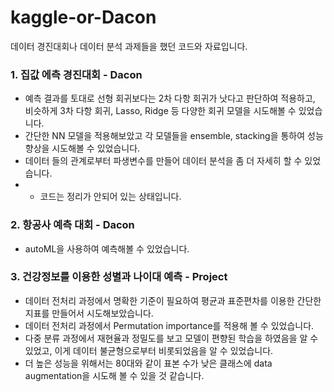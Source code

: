 # kaggle-or-Dacon

데이터 경진대회나 데이터 분석 과제들을 했던 코드와 자료입니다.

### 1. 집값 에측 경진대회 - Dacon
- 예측 결과를 토대로 선형 회귀보다는 2차 다항 회귀가 낫다고 판단하여 적용하고, 비슷하게 3차 다항 회귀, Lasso, Ridge 등 다양한 회귀 모델을 시도해볼 수 있었습니다.
- 간단한 NN 모델을 적용해보았고 각 모델들을 ensemble, stacking을 통하여 성능 향상을 시도해볼 수 있었습니다.
- 데이터 들의 관계로부터 파생변수를 만들어 데이터 분석을 좀 더 자세히 할 수 있었습니다.
- * 코드는 정리가 안되어 있는 상태입니다.


### 2. 항공사 예측 대회 - Dacon
- autoML을 사용하여 예측해볼 수 있었습니다.


### 3. 건강정보를 이용한 성별과 나이대 예측 - Project
- 데이터 전처리 과정에서 명확한 기준이 필요하여 평균과 표준편차를 이용한 간단한 지표를 만들어서 시도해보았습니다.
- 데이터 전처리 과정에서 Permutation importance를 적용해 볼 수 있었습니다.
- 다중 분류 과정에서 재현율과 정밀도를 보고 모델이 편향된 학습을 하였음을 알 수 있었고, 이게 데이터 불균형으로부터 비롯되었음을 알 수 있었습니다.
- 더 높은 성능을 위해서는 80대와 같이 표본 수가 낮은 클래스에 data augmentation을 시도해 볼 수 있을 것 같습니다. 
